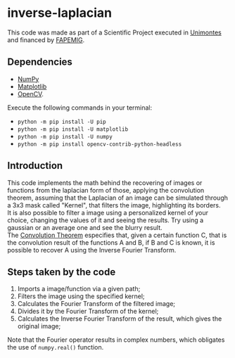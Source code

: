 # inverse-laplacian

This code was made as part of a Scientific Project executed in [Unimontes](https://unimontes.br/) and financed by [FAPEMIG](http://www.fapemig.br/).  

## Dependencies

- [NumPy](https://numpy.org/install/)
- [Matplotlib](https://matplotlib.org/stable/users/installing/index.html)
- [OpenCV](https://opencv.org/).  

Execute the following commands in your terminal:  
- `python -m pip install -U pip`
- `python -m pip install -U matplotlib`
- `python -m pip install -U numpy`
- `python -m pip install opencv-contrib-python-headless`

## Introduction

This code implements the math behind the recovering of images or functions from the laplacian form of those, applying the convolution theorem, assuming that the Laplacian of an image can be simulated through a 3x3 mask called "Kernel", that filters the image, highlighting its borders.  
It is also possible to filter a image using a personalized kernel of your choice, changing the values of it and seeing the results. Try using a gaussian or an average one and see the blurry result.    
The [Convolution Theorem](https://en.wikipedia.org/wiki/Convolution_theorem) especifies that, given a certain function C, that is the convolution result of the functions A and B, if B and C is known, it is possible to recover A using the Inverse Fourier Transform.  

## Steps taken by the code

1. Imports a image/function via a given path;
2. Filters the image using the specified kernel;
3. Calculates the Fourier Transform of the filtered image;
4. Divides it by the Fourier Transform of the kernel;
5. Calculates the Inverse Fourier Transform of the result, which gives the original image;

Note that the Fourier operator results in complex numbers, which obligates the use of `numpy.real()` function.  
